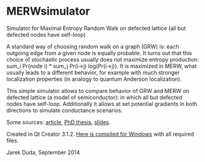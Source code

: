 MERWsimulator
=============

Simulator for Maximal Entropy Random Walk on defected lattice (all but defected nodes have self-loop)

A standard way of choosing random walk on a graph (GRW) is: each outgoing edge from a given node is equally probable. It turns out that this choice of stochastic process usually does not maximize entropy production: sum_i Pr(node i) * sum_j Pr(i->j) log(Pr(i->j)). It is maximized in MERW, what usually leads to a different behavior, for example with much stronger localization properties (in analogy to quantum Anderson localization).

This simple simulator allows to compare behavior of GRW and MERW on defected lattice (a model of semiconductor): in which all but defected nodes have self-loop. Additionally it allows at set potential gradients in both directions to simulate conductance scenarios. 

Some sources: [article]( http://prl.aps.org/abstract/PRL/v102/i16/e160602), [PhD thesis]( http://www.fais.uj.edu.pl/documents/41628/d63bc0b7-cb71-4eba-8a5a-d974256fd065), [slides]( http://dl.dropbox.com/u/12405967/ANSang.pdf).

Created in Qt Creator 3.1.2. [Here is compiled for Windows]( https://dl.dropboxusercontent.com/u/12405967/MERW.zip) with all required files.

Jarek Duda, September 2014
